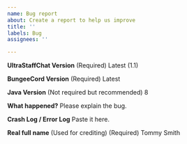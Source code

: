 ```yaml
---
name: Bug report
about: Create a report to help us improve
title: ''
labels: Bug
assignees: ''

---
```


**UltraStaffChat Version** (Required)
Latest (1.1)

**BungeeCord Version** (Required)
Latest

**Java Version** (Not required but recommended)
8

**What happened?**
Please explain the bug.

**Crash Log / Error Log**
Paste it here.

**Real full name** (Used for crediting) (Required)
Tommy Smith
